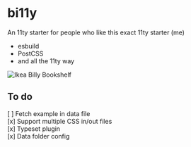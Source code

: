 # bi11y
An 11ty starter for people who like this exact 11ty starter (me)

- esbuild
- PostCSS
- and all the 11ty way

![Ikea Billy Bookshelf](https://www.ikea.com/us/en/images/products/billy-bookcase-birch-veneer__0644259_pe702538_s5.jpg?f=xl)

## To do
[ ] Fetch example in data file\
[x] Support multiple CSS in/out files\
[x] Typeset plugin\
[x] Data folder config
